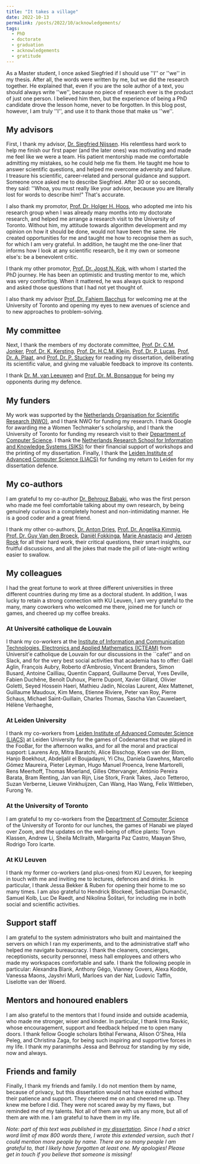 ```yaml
---
title: "It takes a village"
date: 2022-10-13
permalink: /posts/2022/10/acknowledgements/
tags:
  - PhD
  - doctorate
  - graduation
  - acknowledgements
  - gratitude
---
```


As a Master student, I once asked Siegfried if I should use ''I'' or ''we'' in my thesis.
After all, the words were written by me, but we did the research together.
He explained that, even if you are the sole author of a text, you should always write ''we'', because no piece of research ever is the product of just one person.
I believed him then, but the experience of being a PhD candidate drove the lesson home, never to be forgotten.
In this blog post, however, I am truly ''I'', and use it to thank those that make us ''we''.

## My advisors

First, I thank my advisor, [Dr. Siegfried Nijssen](https://www.info.ucl.ac.be/~snijssen/).
His relentless hard work to help me finish our first paper (and the later ones) was motivating and made me feel like we were a team.
His patient mentorship made me comfortable admitting my mistakes, so he could help me fix them.
He taught me how to answer scientific questions, and helped me overcome adversity and failure.
I treasure his scientific, career-related and personal guidance and support.
Someone once asked me to describe Siegfried. After 30 or so seconds, they said: ''Whoa, you must really like your advisor, because you are literally lost for words to describe him!" That's accurate.

I also thank my promotor, [Prof. Dr. Holger H. Hoos](https://hoos.ca/), who adopted me into his research group when I was already many months into my doctorate research, and helped me arrange a research visit to the University of Toronto.
Without him, my attitude towards algorithm development and my opinion on how it should be done, would not have been the same.
He created opportunities for me and taught me how to recognise them as such, for which I am very grateful.
In addition, he taught me the one-liner that informs how I look at any scientific research, be it my own or someone else's: be a benevolent critic.

I thank my other promotor, [Prof. Dr. Joost N. Kok](https://people.utwente.nl/j.n.kok), with whom I started the PhD journey.
He has been an optimistic and trusting mentor to me, which was very comforting.
When it mattered, he was always quick to respond and asked those questions that I had not yet thought of.

I also thank my advisor [Prof. Dr. Fahiem Bacchus](https://www.cs.toronto.edu/~fbacchus/) for welcoming me at the University of Toronto and opening my eyes to new avenues of science and to new approaches to problem-solving.

## My committee

Next, I thank the members of my doctorate committee, [Prof. Dr. C.M. Jonker](https://www.catholijnjonker.nl/), [Prof. Dr. K. Kersting](https://ml-research.github.io/people/kkersting/), [Prof. Dr. H.C.M. Kleijn](https://www.universiteitleiden.nl/en/staffmembers/jetty-kleijn), [Prof. Dr. P. Lucas](https://www.bayesian.nl/), [Prof. Dr. A. Plaat](https://www.universiteitleiden.nl/en/staffmembers/aske-plaat#tab-1), and [Prof. Dr. P. Stuckey](https://research.monash.edu/en/persons/peter-stuckey) for reading my dissertation, deliberating its scientific value, and giving me valuable feedback to improve its contents.

I thank [Dr. M. van Leeuwen](https://patternsthatmatter.org/) and [Prof. Dr. M. Bonsangue](https://www.universiteitleiden.nl/en/staffmembers/marcello-bonsangue#tab-1) for being my opponents during my defence.

## My funders

My work was supported by the [Netherlands Organisation for Scientific Research (NWO)](https://www.nwo.nl/en), and I thank NWO for funding my research.
I thank Google for awarding me a Women Techmaker's scholarship, and I thank the University of Toronto for funding my research visit to their [Department of Computer Science](https://web.cs.toronto.edu/). I thank the [Netherlands Research School for Information and Knowledge Systems (SIKS)](https://siks.nl/) for their financial support of workshops and the printing of my dissertation. Finally, I thank the [Leiden Institute of Advanced Computer Science (LIACS)](https://liacs.leidenuniv.nl/) for funding my return to Leiden for my dissertation defence.

## My co-authors

I am grateful to my co-author [Dr. Behrouz Babaki](https://behrouz-babaki.github.io/), who was the first person who made me feel comfortable talking about my own research, by being genuinely curious in a completely honest and non-intimidating manner.
He is a good coder and a great friend.

I thank my other co-authors, [Dr. Anton Dries](https://www.bell-labs.com/about/researcher-profiles/antondries/#gref), [Prof. Dr. Angelika Kimmig](https://people.cs.kuleuven.be/~angelika.kimmig/), [Prof. Dr. Guy Van den Broeck](https://web.cs.ucla.edu/~guyvdb/), [Daniël Fokkinga](https://www.linkedin.com/in/danielfokkinga), [Marie Anastacio](https://www.universiteitleiden.nl/en/staffmembers/marie-anastacio#tab-1) and [Jeroen Rook](https://people.utwente.nl/j.g.rook) for all their hard work, their critical questions, their smart insights, our fruitful discussions, and all the jokes that made the pill of late-night writing easier to swallow.

## My colleagues

I had the great fortune to work at three different universities in three different countries during my time as a doctoral student. In addition, I was lucky to retain a strong connection with KU Leuven, I am very grateful to the many, many coworkers who welcomed me there, joined me for lunch or games, and cheered up my coffee breaks.

### At Université catholique de Louvain

I thank my co-workers at the [Institute of Information and Communication Technologies,
Electronics and Applied Mathematics (ICTEAM)](https://uclouvain.be/en/research-institutes/icteam) from Universit\'e catholique de Louvain for our discussions in the ``cafet'' and on Slack, and for the very best social activities that academia has to offer: 
Gaël Aglin,
François Aubry,
Roberto d'Ambrosio,
Vincent Branders,
Simon Busard,
Antoine Cailliau,
Quentin Cappard,
Guillaume Derval,
Yves Deville,
Fabien Duchêne,
Benoît Duhoux,
Pierre Dupont,
Xavier Gillard,
Olivier Goletti,
Seyed Hossein Haeri,
Mathieu Jadin,
Nicolas Laurent,
Alex Mattenet,
Guillaume Maudoux,
Kim Mens,
Etienne Riviere,
Peter van Roy,
Pierre Schaus,
Michael Saint-Guillain,
Charles Thomas,
Sascha Van Cauwelaert,
Hélène Verhaeghe,

### At Leiden University

I thank my co-workers from [Leiden Institute of Advanced Computer Science (LIACS)](https://liacs.leidenuniv.nl/) at Leiden University for the games of Codenames that we played in the FooBar, for the afternoon walks, and for all the moral and practical support:
Laurens Arp, 
Mitra Baratchi,
Alice Bisschop, 
Koen van der Blom,
Hanjo Boekhout,
Abdeljalil el Boujadayni, 
Yi Chu,
Daniela Gawehns,
Marcello Gómez Maureira,
Pieter Leyman,
Hugo Manuel Proenca,
Irene Martorelli,
Rens Meerhoff,
Thomas Moerland,
Gilles Ottervanger,
António Pereira Barata,
Bram Renting,
Jan van Rijn,
Lise Stork,
Frank Takes,
Jaco Tetteroo,
Suzan Verberne,
Lieuwe Vinkhuijzen,
Can Wang,
Hao Wang,
Felix Wittleben,
Furong Ye.


### At the University of Toronto

I am grateful to my co-workers from the [Department of Computer Science](https://web.cs.toronto.edu/) of the University of Toronto for our lunches, the games of Hanabi we played over Zoom, and the updates on the well-being of office plants:
Toryn Klassen,
Andrew Li,
Sheila McIlraith,
Margarita Paz Castro,
Maayan Shvo,
Rodrigo Toro Icarte.

### At KU Leuven

I thank my former co-workers (and plus-ones) from KU Leuven, for keeping in touch with me and inviting me to lectures, defences and drinks. In particular, I thank Jessa Bekker & Ruben for opening their home to me so many times. I am also grateful to 
Hendrick Blockeel,
Sebastijan Dumančić, 
Samuel Kolb, 
Luc De Raedt, and
Nikolina Šoštari, 
for including me in both social and scientific activities.


<!-- This dissertation would have been of lower quality without the feedback from reviewers on earlier presentations of the work that we present here.
They made our arguments sharper, our results more complete, and our science better.
I am grateful to the anonymous reviewers who were our benevolent critics. -->

## Support staff

I am grateful to the system administrators who built and maintained the servers on which I ran my experiments, and to the administrative staff who helped me navigate bureaucracy.
I thank the cleaners, concierges, receptionists, security personnel, mess hall employees and others who made my workspaces comfortable and safe.
I thank the following people in particular:
Alexandra Blank, 
Anthony Gégo, 
Vianney Govers,
Alexa Kodde,
Vanessa Maons, 
Jayshri Murli,
Marloes van der Nat,
Ludovic Taffin, 
Liselotte van der Woerd.

## Mentors and honoured enablers

I am also grateful to the mentors that I found inside and outside academia, who made me stronger, wiser and kinder.
In particular, I thank Irma Ravkic, whose encouragement, support and feedback helped me to open many doors. 
I thank fellow Google scholars Ibtihal Ferwana, Alison O'Shea, Hila Peleg, and Christina Zaga, for being such inspiring and supportive forces in my life.
I thank my paranimphs Jessa and Behrouz for standing by my side, now and always.

## Friends and family

Finally, I thank my friends and family.
I do not mention them by name, because of privacy, but this dissertation would not have existed without their patience and support.
They cheered me on and cheered me up.
They knew me before I did.
They were not scared away by my flaws, but reminded me of my talents.
Not all of them are with us any more, but all of them are with me.
I am grateful to have them in my life.

*Note: part of this text was published in [my dissertation](https://hdl.handle.net/1887/3455662). Since I had a strict word limit of max 800 words there, I wrote this extended version, such that I could mention more people by name. There are so many people I am grateful to, that I likely have forgotten at least one. My apologies! Please get in touch if you believe that someone is missing!*